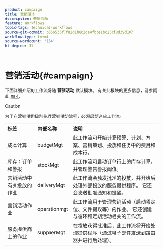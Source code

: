```yaml
---
product: campaign
title: 营销活动
description: 营销活动
feature: Workflows
topic-tags: technical-workflows
source-git-commit: b666535f7f82d1b8c2da4fbce1bc25cf8d39d187
workflow-type: tm+mt
source-wordcount: '164'
ht-degree: 3%

---
```



# 营销活动{#campaign}



下面详细介绍的工作流将随 **营销活动** 默认模块。 有关此模块的更多信息，请参阅此 [部分](../../campaign/using/designing-marketing-campaigns.md).

>[!CAUTION]
>
>为了在营销活动级别执行营销活动流程，必须启动这些工作流。

<table> 
 <tbody> 
  <tr> 
   <td> <strong>标签</strong><br /> </td> 
   <td> <strong>内部名称</strong><br /> </td> 
   <td> <strong>说明</strong><br /> </td> 
  </tr> 
  <tr> 
   <td> <span class="uicontrol">成本计算</span> <br /> </td> 
   <td> <span class="uicontrol">budgetMgt</span> <br /> </td> 
   <td> 此工作流可开始计算预算、计划、方案、营销策划、投放和任务中的费用和成本行。<br /> </td> 
  </tr> 
  <tr> 
   <td> <span class="uicontrol">库存：订单和警报</span> <br /> </td> 
   <td> <span class="uicontrol">stockMgt</span> <br /> </td> 
   <td> 此工作流可启动订单行上的库存计算，并管理警告警报阈值。<br /> </td> 
  </tr> 
  <tr> 
   <td> <span class="uicontrol">营销活动中有关投放的作业</span> <br /> </td> 
   <td> <span class="uicontrol">deliveryMgt</span> <br /> </td> 
   <td> 此工作流会触发批准的投放，并开始后处理外部投放的服务提供程序。 它还会发送批准通知和提醒。<br /> </td> 
  </tr> 
  <tr> 
   <td> <span class="uicontrol">营销活动作业</span> <br /> </td> 
   <td> <span class="uicontrol">operationmgt</span> <br /> </td> 
   <td> 此工作流用于管理营销活动（启动项定位、文件提取等）的作业。 它还创建与循环和定期活动相关的工作流。<br /> </td> 
  </tr> 
  <tr> 
   <td> <span class="uicontrol">服务提供商上的作业</span> <br /> </td> 
   <td> <span class="uicontrol">supplierMgt</span> <br /> </td> 
   <td> 在投放获得批准后，此工作流将开始处理提供程序（通过电子邮件发送到路由器并进行后处理）。 <br /> </td> 
  </tr> 
 </tbody> 
</table>

